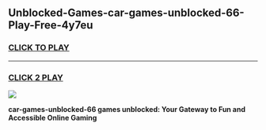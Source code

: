 
## Unblocked-Games-car-games-unblocked-66-Play-Free-4y7eu
<h3>
<a href="https://premium76.site?title=car-games-unblocked-66&ref=09A">CLICK TO PLAY</a></h3>
<hr>

<h3>
<a href="https://premium76.site?title=car-games-unblocked-66&ref=09A">CLICK 2 PLAY</a>
  
</h3>

<a href="https://premium76.site?title=car-games-unblocked-66&ref=09A"><img src="https://clearcache.store/games.png"></a>


**car-games-unblocked-66 games unblocked: Your Gateway to Fun and Accessible Online Gaming**
